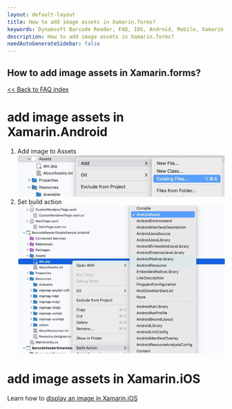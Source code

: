 ```yaml
---
layout: default-layout
title: How to add image assets in Xamarin.forms?
keywords: Dynamsoft Barcode Reader, FAQ, IOS, Android, Mobile, Xamarin, image
description: How to add image assets in Xamarin.forms?
needAutoGenerateSidebar: false
---
```


## How to add image assets in Xamarin.forms?

[<< Back to FAQ index](index.md)

# add image assets in Xamarin.Android
1. Add image to Assets
![Add image to Assets](assets/add_asset.jpg)
2. Set build action
![Set build action](assets/build_action.jpg)

# add image assets in Xamarin.iOS
Learn how to [display an image in Xamarin.iOS](https://learn.microsoft.com/en-us/xamarin/ios/app-fundamentals/images-icons/displaying-an-image?tabs=macos)

